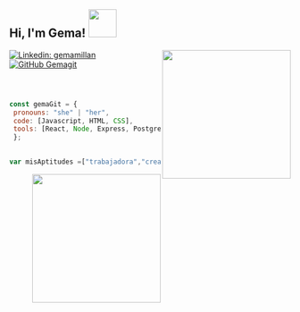 
<h2> Hi, I'm Gema! <img src="https://media.giphy.com/media/mGcNjsfWAjY5AEZNw6/giphy.gif" width="50"></h2>
<img align='right' src="https://i.giphy.com/media/v1.Y2lkPTc5MGI3NjExeHc5eWc4Y3dmNzFoYXpyNXdyYXVqemtiemM3emRteDZjMGMxdzFkaCZlcD12MV9pbnRlcm5hbF9naWZfYnlfaWQmY3Q9Zw/12i72uuHXWrTNu/giphy.gif" width="230">

[![Linkedin: gemamillan](https://img.shields.io/badge/-gemamillan-blue?style=flat-square&logo=Linkedin&logoColor=white&link=https://www.linkedin.com/in/gema-millan-casado/)](https://www.linkedin.com/in/gema-mill%C3%A1n-casado-102615231/)
[![GitHub Gemagit](https://img.shields.io/github/followers/Gemagit?label=follow&style=social)](https://github.com/Gemagit)



 ```js



const gemaGit = {
  pronouns: "she" | "her",
  code: [Javascript, HTML, CSS],
  tools: [React, Node, Express, Postgre SQL, Mongo Db, Docker]
  };
  

var misAptitudes =["trabajadora","creativa","persuasiva","sociable","flexible"];

```

<img align='right' src="https://i.giphy.com/media/v1.Y2lkPTc5MGI3NjExeHc5eWc4Y3dmNzFoYXpyNXdyYXVqemtiemM3emRteDZjMGMxdzFkaCZlcD12MV9pbnRlcm5hbF9naWZfYnlfaWQmY3Q9Zw/12i72uuHXWrTNu/giphy.gif" width="230">



